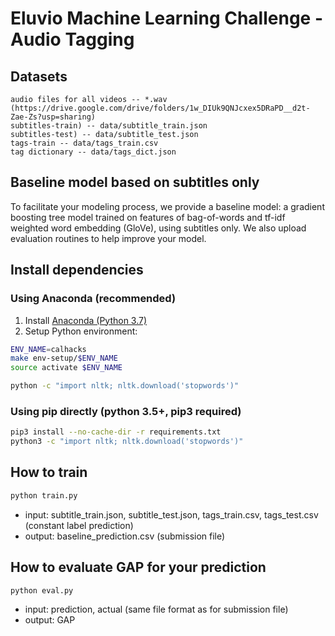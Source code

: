# Eluvio Machine Learning Challenge - Audio Tagging

## Datasets
    
    audio files for all videos -- *.wav (https://drive.google.com/drive/folders/1w_DIUk9QNJcxex5DRaPD__d2t-Zae-Zs?usp=sharing)
    subtitles-train) -- data/subtitle_train.json
    subtitles-test) -- data/subtitle_test.json
    tags-train -- data/tags_train.csv
    tag dictionary -- data/tags_dict.json

## Baseline model based on subtitles only
    
To facilitate your modeling process, we provide a baseline model: a gradient boosting tree model trained on features of bag-of-words and tf-idf weighted word embedding (GloVe), using subtitles only. We also upload evaluation routines to help improve your model. 

## Install dependencies

### Using Anaconda (recommended)

1. Install [Anaconda (Python 3.7)](https://www.anaconda.com/download/#download)
2. Setup Python environment:
```bash
ENV_NAME=calhacks
make env-setup/$ENV_NAME
source activate $ENV_NAME

python -c "import nltk; nltk.download('stopwords')"
```

### Using pip directly (python 3.5+, pip3 required)
```bash 
pip3 install --no-cache-dir -r requirements.txt
python3 -c "import nltk; nltk.download('stopwords')"

```
    
## How to train
```bash
python train.py
```
* input: subtitle_train.json, subtitle_test.json, tags_train.csv, tags_test.csv (constant label prediction)
* output: baseline_prediction.csv (submission file)
        
## How to evaluate GAP for your prediction 
```bash
python eval.py
```
* input: prediction, actual (same file format as for submission file) 
* output: GAP 
    
